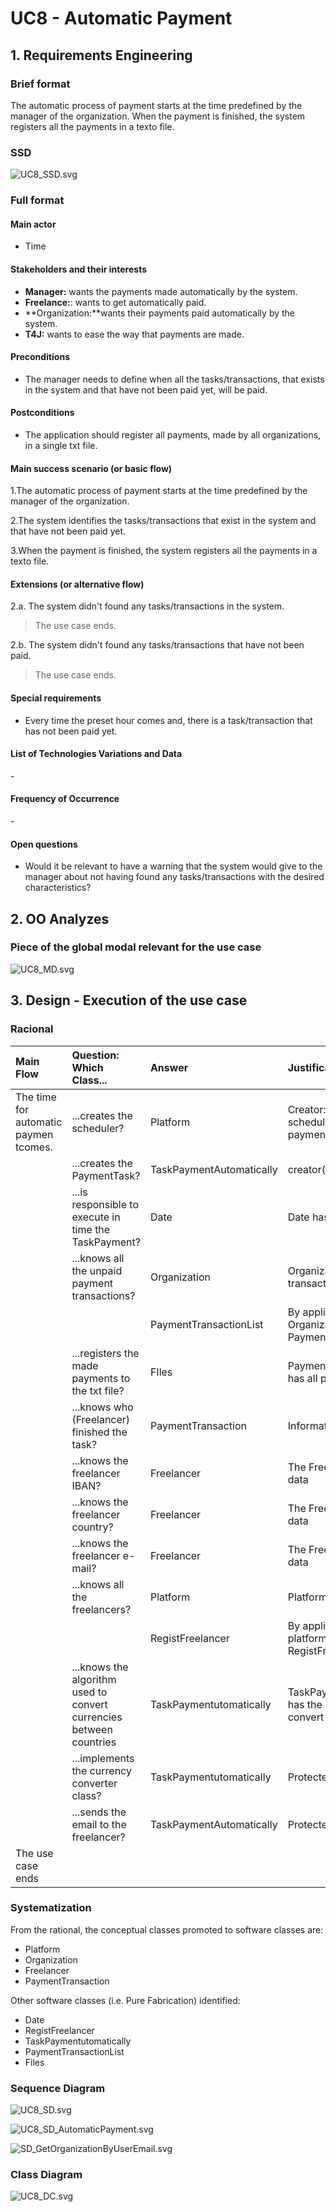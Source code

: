 # UC8 - Automatic Payment## 1. Requirements Engineering### Brief formatThe automatic process of payment starts at the time predefined by the manager of the organization. When the payment is finished, the system registers all the payments in a texto file.### SSD![UC8_SSD.svg](UC8_SSD.svg)### Full format #### Main actor* Time#### Stakeholders and their interests* **Manager:** wants the payments made automatically by the system.* **Freelance:**: wants to get automatically paid.* **Organization:**wants their payments paid automatically by the system.* **T4J:** wants to ease the way that payments are made.#### Preconditions* The manager needs to define when all the tasks/transactions, that exists  in the system and that have not been paid yet, will be paid.#### Postconditions* The application should register all payments, made by all organizations, in a single txt file.#### Main success scenario (or basic flow)1.The automatic process of payment starts at the time predefined by the manager of the organization.2.The system identifies the tasks/transactions that exist in the system and that have not been paid yet.3.When the payment is finished, the system registers all the payments in a texto file.#### Extensions (or alternative flow)2.a. The system didn't found any tasks/transactions in the system.>The use case ends.2.b. The system didn't found any tasks/transactions that have not been paid.>The use case ends.#### Special requirements* Every time the preset hour comes and, there is a task/transaction that has not been paid yet.#### List of Technologies Variations and Data\-#### Frequency of Occurrence\-#### Open questions* Would it be relevant to have a warning that the system would give to the manager about not having found any tasks/transactions with the desired characteristics? ## 2.  OO Analyzes### Piece of the global modal relevant for the use case![UC8_MD.svg](UC8_MD.svg)## 3. Design - Execution of the use case### Racional| Main Flow | Question: Which Class... | Answer  | Justification  |  |:--------------  |:---------------------- |:----------|:---------------------------- || The time for automatic paymen tcomes.|...creates the scheduler?|Platform|Creator: Platform has a scheduler for all automatic payments|| |...creates the PaymentTask?|TaskPaymentAutomatically|creator(rule1)|| |...is responsible to execute in time the TaskPayment?|Date|Date has the time schedule|| |...knows all the unpaid payment transactions?|Organization|Organization has payment transactions|| | |PaymentTransactionList|By application of HC+LC Organization has PaymentTransactionList|| |...registers the made payments to the txt file?|FIles|PaymentTransactionRegister has all payment transactions| | |...knows who (Freelancer) finished the task?|PaymentTransaction|Information Expert|| |...knows the freelancer IBAN?|Freelancer|The Freelancer has it's own data|| |...knows the freelancer country?|Freelancer|The Freelancer has it's own data|| |...knows the freelancer e-mail?|Freelancer|The Freelancer has it's own data|| |...knows all the freelancers?|Platform|Platform has freelancers|| | |RegistFreelancer|By application of HC+LC, platform delegates RegistFreelancer|| |...knows the algorithm used to convert currencies between countries|TaskPaymentutomatically|TaskPaymentutomatically has the interface used to convert currencies|| |...implements the currency converter class?|TaskPaymentutomatically |Protected Variation+Adapter|| |...sends the email to the freelancer?  |TaskPaymentAutomatically | Protected Variation+Adapter|| The use case ends				 |             |                              |### Systematization ## From the rational, the conceptual classes promoted to software classes are:  * Platform * Organization * Freelancer * PaymentTransaction  Other software classes (i.e. Pure Fabrication) identified:  * Date * RegistFreelancer * TaskPaymentutomatically  * PaymentTransactionList * Files###	Sequence Diagram![UC8_SD.svg](UC8_SD.svg)![UC8_SD_AutomaticPayment.svg](UC8_SD_AutomaticPayment.svg)![SD_GetOrganizationByUserEmail.svg](SD_GetOrganizationByUserEmail.svg)###	Class Diagram![UC8_DC.svg](UC8_DC.svg)